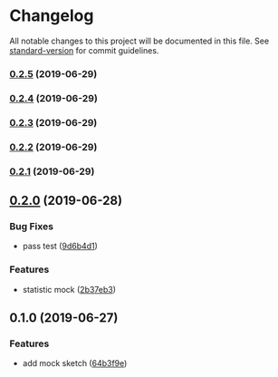# Changelog

All notable changes to this project will be documented in this file. See [standard-version](https://github.com/conventional-changelog/standard-version) for commit guidelines.

### [0.2.5](https://github.com/36node/yuechuang-core-sdk/compare/v0.2.4...v0.2.5) (2019-06-29)



### [0.2.4](https://github.com/36node/yuechuang-core-sdk/compare/v0.2.3...v0.2.4) (2019-06-29)



### [0.2.3](https://github.com/36node/yuechuang-core-sdk/compare/v0.2.2...v0.2.3) (2019-06-29)



### [0.2.2](https://github.com/36node/yuechuang-core-sdk/compare/v0.2.1...v0.2.2) (2019-06-29)



### [0.2.1](https://github.com/36node/yuechuang-core-sdk/compare/v0.2.0...v0.2.1) (2019-06-29)



## [0.2.0](https://github.com/36node/yuechuang-core-sdk/compare/v0.1.0...v0.2.0) (2019-06-28)


### Bug Fixes

* pass test ([9d6b4d1](https://github.com/36node/yuechuang-core-sdk/commit/9d6b4d1))


### Features

* statistic mock ([2b37eb3](https://github.com/36node/yuechuang-core-sdk/commit/2b37eb3))



## 0.1.0 (2019-06-27)


### Features

* add mock sketch ([64b3f9e](https://github.com/36node/yuechuang-core-sdk/commit/64b3f9e))
